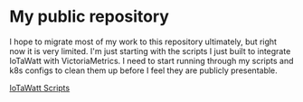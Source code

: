# My public repository

I hope to migrate most of my work to this repository ultimately, but right now it is very limited. I'm just starting with the scripts I just built to integrate IoTaWatt with VictoriaMetrics. I need to start running through my scripts and k8s configs to clean them up before I feel they are publicly presentable.

[IoTaWatt Scripts](development/iotawatt/README.md)